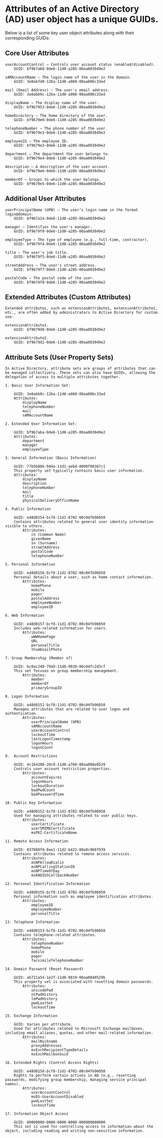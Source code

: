 # Attributes of an Active Directory (AD) user object has a unique GUIDs.

Below is a list of some key user object attributes along with their corresponding GUIDs:

## Core User Attributes

    userAccountControl — Controls user account status (enabled/disabled).
        GUID: bf967a68-0de6-11d0-a285-00aa003049e2

    sAMAccountName — The login name of the user in the domain.
        GUID: 3e0abfd0-126a-11d0-a060-00aa006c33ed

    mail (Email Address) — The user's email address.
        GUID: 3e0abb9c-126a-11d0-a060-00aa006c33ed

    displayName — The display name of the user.
        GUID: bf967953-0de6-11d0-a285-00aa003049e2

    homeDirectory — The home directory of the user.
        GUID: bf9679e0-0de6-11d0-a285-00aa003049e2

    telephoneNumber — The phone number of the user.
        GUID: bf9679e1-0de6-11d0-a285-00aa003049e2

    employeeID — The employee ID.
        GUID: bf9679e3-0de6-11d0-a285-00aa003049e2

    department — The department the user belongs to.
        GUID: bf9679e4-0de6-11d0-a285-00aa003049e2

    description — A description of the user account.
        GUID: bf9679e6-0de6-11d0-a285-00aa003049e2

    memberOf — Groups to which the user belongs.
        GUID: bf9679e5-0de6-11d0-a285-00aa003049e2

## Additional User Attributes

    userPrincipalName (UPN) — The user’s login name in the format login@domain.
        GUID: bf967a14-0de6-11d0-a285-00aa003049e2

    manager — Identifies the user's manager.
        GUID: bf9679f0-0de6-11d0-a285-00aa003049e2

    employeeType — The type of employee (e.g., full-time, contractor).
        GUID: bf9679f4-0de6-11d0-a285-00aa003049e2

    title — The user's job title.
        GUID: bf9679f5-0de6-11d0-a285-00aa003049e2

    streetAddress — The user's street address.
        GUID: bf9679f7-0de6-11d0-a285-00aa003049e2

    postalCode — The postal code of the user.
        GUID: bf9679f8-0de6-11d0-a285-00aa003049e2

## Extended Attributes (Custom Attributes)

    Extended attributes, such as extensionAttribute1, extensionAttribute2, etc., are often added by administrators to Active Directory for custom use.
    
    extensionAttribute1.
        GUID: bf9679d0-0de6-11d0-a285-00aa003049e2

    extensionAttribute2.
        GUID: bf9679d1-0de6-11d0-a285-00aa003049e2

## Attribute Sets (User Property Sets)

    In Active Directory, attribute sets are groups of attributes that can be managed collectively. These sets can also have GUIDs, allowing the delegation of access to multiple attributes together.

    1. Basic User Information Set:

        GUID: 3e0abb0c-126a-11d0-a060-00aa006c33ed
        Attributes:
            displayName
            telephoneNumber
            mail
            sAMAccountName

    2. Extended User Information Set:

        GUID: bf967aba-0de6-11d0-a285-00aa003049e2
        Attributes:
            department
            manager
            employeeType

    3. General Information (Basic Information)

        GUID: 77b5b886-944a-11d1-aebd-0000f80367c1
        This property set typically contains basic user information.
        Attributes:
            displayName
            description
            telephoneNumber
            mail
            title
            physicalDeliveryOfficeName

    4. Public Information

        GUID: e48d0154-bcf8-11d1-8702-00c04fb96050
        Contains attributes related to general user identity information visible to others.
            Attributes:
                cn (Common Name)
                givenName
                sn (Surname)
                streetAddress
                postalCode
                telephoneNumber

    5. Personal Information

        GUID: e48d0156-bcf8-11d1-8702-00c04fb96050
        Personal details about a user, such as home contact information.
            Attributes:
                homePhone
                mobile
                pager
                postalAddress
                employeeNumber
                employeeID

    6. Web Information

        GUID: e48d0157-bcf8-11d1-8702-00c04fb96050
        Includes web-related information for users.
            Attributes:
                wWWHomePage
                URL
                personalTitle
                thumbnailPhoto

    7. Group Membership (Member of)

        GUID: bc0ac240-79a9-11d0-9020-00c04fc2d3cf
        This set focuses on group membership management.
            Attributes:
                member
                memberOf
                primaryGroupID

    8. Logon Information

        GUID: e48d0151-bcf8-11d1-8702-00c04fb96050
        Manages attributes that are related to user logon and authentication.
            Attributes:
                userPrincipalName (UPN)
                sAMAccountName
                userAccountControl
                lockoutTime
                lastLogonTimestamp
                logonHours
                logonCount

    9.  Account Restrictions

        GUID: 4c164200-20c0-11d0-a768-00aa006e0529
        Controls user account restriction properties.
            Attributes:
                accountExpires
                logonHours
                lockoutDuration
                badPwdCount
                badPasswordTime

    10. Public Key Information

        GUID: e48d0152-bcf8-11d1-8702-00c04fb96050
        Used for managing attributes related to user public keys.
            Attributes:
                userCertificate
                userSMIMECertificate
                msPKI-CertificateName

    11. Remote Access Information

        GUID: 037088f8-0ae1-11d2-b422-00a0c968f939
        Contains attributes related to remote access services.
            Attributes:
                msNPAllowDialin
                msNPCallingStationID
                msNPTimeOfDay
                msRADIUSCallbackNumber

    12. Personal Identification Information

        GUID: e48d0155-bcf8-11d1-8702-00c04fb96050
        Personal information such as employee identification attributes.
            Attributes:
                employeeID
                employeeNumber
                personalTitle

    13. Telephone Information

        GUID: e48d0153-bcf8-11d1-8702-00c04fb96050
        Contains telephone-related attributes.
            Attributes:
                telephoneNumber
                homePhone
                mobile
                pager
                facsimileTelephoneNumber

    14. Domain Password (Reset Password)

        GUID: ab721a54-1e2f-11d0-9819-00aa0040529b
        This property set is associated with resetting domain passwords.
            Attributes:
                unicodePwd
                ntPwdHistory
                lmPwdHistory
                pwdLastSet
                lockoutTime

    15. Exchange Information

        GUID: Varies per attribute.
        Used for attributes related to Microsoft Exchange mailboxes, including email aliases, quotas, and other mail-related information.
            Attributes:
                mailNickname
                proxyAddresses
                msExchRecipientTypeDetails
                msExchMailboxGuid

    16. Extended Rights (Control Access Rights)

        GUID: e48d0158-bcf8-11d1-8702-00c04fb96050
        Rights to perform certain actions in AD (e.g., resetting passwords, modifying group membership, managing service principal names).
            Attributes:
                userAccountControl
                msDS-UserAccountDisabled
                pwdLastSet
                lockoutTime

    17. Information Object Access

        GUID: 00000000-0000-0000-0000-000000000000
        This set is used for controlling access to information about the object, including reading and writing non-sensitive information.